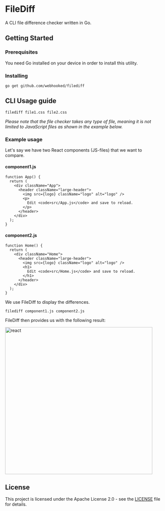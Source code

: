 # FileDiff

A CLI file difference checker written in Go.

## Getting Started

### Prerequisites

You need Go installed on your device in order to install this utility.

### Installing

```
go get github.com/webhooked/filediff
```

## CLI Usage guide

```
filediff file1.css file2.css
```

*Please note that the file checker takes any type of file, meaning it is not limited to JavaScript files as shown in the example below.*

### Example usage

Let's say we have two React components (JS-files) that we want to compare.

#### component1.js
```
function App() {
  return (
    <div className="App">
      <header className="large-header">
        <img src={logo} className="logo" alt="logo" />
        <p>
          Edit <code>src/App.js</code> and save to reload.
        </p>
      </header>
    </div>
  );
}
```

#### component2.js
```
function Home() {
  return (
    <div className="Home">
      <header className="large-header">
        <img src={logo} className="logo" alt="logo" />
        <h1>
          Edit <code>src/Home.js</code> and save to reload.
        </h1>
      </header>
    </div>
  );
}
```

We use FileDiff to display the differences.

```
filediff component1.js component2.js
```

FileDiff then provides us with the following result:

<img width="478" alt="react" src="https://user-images.githubusercontent.com/9132742/103879762-918c9680-50d8-11eb-87cc-d9eef8f5869e.png">

## License

This project is licensed under the Apache License 2.0 - see the [LICENSE](LICENSE) file for details.
